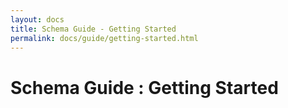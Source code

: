 ```yaml
---
layout: docs
title: Schema Guide - Getting Started
permalink: docs/guide/getting-started.html
---
```


Schema Guide : Getting Started
====

